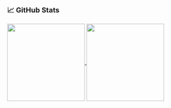 ### &#x1f4c8; GitHub Stats

<a href="https://github.com/vineethmohanan/">
  <img align="center" src="https://github-readme-stats.vercel.app/api?username=vineethmohanan&show_icons=true&count_private=true&include_all_commits=true" height="180rem" />
</a>
<a href="https://github.com/vineethmohanan/">
  <img align="center" src="https://github-readme-stats.vercel.app/api/top-langs/?username=vineethmohanan&layout=compact" height="180rem"/>
</a>
